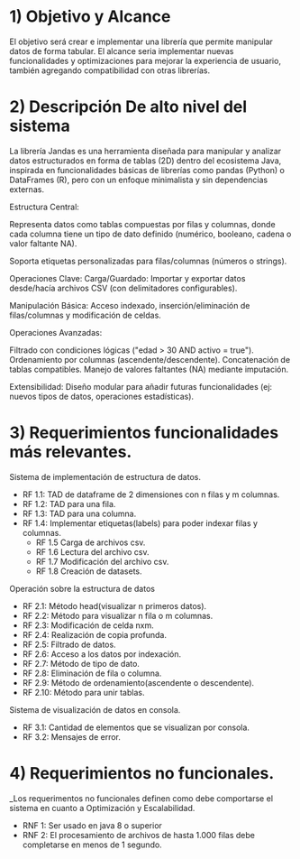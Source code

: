 # 1) Objetivo y Alcance
El objetivo será crear e implementar una librería que permite manipular datos de forma tabular.
El alcance seria implementar nuevas funcionalidades y optimizaciones para mejorar la experiencia de usuario, también agregando compatibilidad con otras librerías.
	
# 2) Descripción De alto nivel del sistema

La librería Jandas es una herramienta diseñada para manipular y analizar datos estructurados en forma de tablas (2D) dentro del ecosistema Java, inspirada en funcionalidades básicas de librerías como pandas (Python) o DataFrames (R), pero con un enfoque minimalista y sin dependencias externas.

Estructura Central:

Representa datos como tablas compuestas por filas y columnas, donde cada columna tiene un tipo de dato definido (numérico, booleano, cadena o valor faltante NA).

Soporta etiquetas personalizadas para filas/columnas (números o strings).

Operaciones Clave:
Carga/Guardado: Importar y exportar datos desde/hacía archivos CSV (con delimitadores configurables).

Manipulación Básica: Acceso indexado, inserción/eliminación de filas/columnas y modificación de celdas.

Operaciones Avanzadas:

Filtrado con condiciones lógicas ("edad > 30 AND activo = true").
Ordenamiento por columnas (ascendente/descendente).
Concatenación de tablas compatibles.
Manejo de valores faltantes (NA) mediante imputación.

Extensibilidad:
Diseño modular para añadir futuras funcionalidades (ej: nuevos tipos de datos, operaciones estadísticas).

# 3) Requerimientos funcionalidades más relevantes.

Sistema de implementación de estructura de datos.

- RF 1.1: TAD de dataframe de 2 dimensiones con n filas y m columnas.
- RF 1.2: TAD para una fila.
- RF 1.3: TAD para una columna.
- RF 1.4: Implementar etiquetas(labels) para poder indexar filas y columnas.
	- RF 1.5 Carga de archivos csv.
	- RF 1.6 Lectura del archivo csv.
	- RF 1.7 Modificación del archivo csv.
	- RF 1.8 Creación de datasets.

Operación sobre la estructura de datos
- RF 2.1: Método head(visualizar n primeros datos).
- RF 2.2: Método para visualizar n fila o m columnas.
- RF 2.3: Modificación de celda nxm.
- RF 2.4: Realización de copia profunda.
- RF 2.5: Filtrado de datos.
- RF 2.6: Acceso a los datos por indexación.
- RF 2.7: Método de tipo de dato.
- RF 2.8: Eliminación de fila o columna.
- RF 2.9: Método de ordenamiento(ascendente o descendente).
- RF 2.10: Método para unir tablas.

Sistema de visualización de datos en consola.
- RF 3.1: Cantidad de elementos que se visualizan por consola.
- RF 3.2: Mensajes de error.

# 4) Requerimientos no funcionales.

_Los requerimentos no funcionales definen como debe comportarse el sistema en cuanto a Optimización y Escalabilidad. 

- RNF 1: Ser usado en java 8 o superior
- RNF 2: El procesamiento de archivos de hasta 1.000 filas debe completarse en menos de 1 segundo.